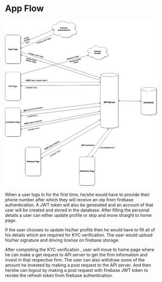 # App Flow

![](.gitbook/assets/app-flow.png)



When a user logs in for the first time, he/she would have to provide their phone number after which they will receive an otp from firebase authentication. A JWT token will also be generated and an account of that user will be created and stored in the database. After filling the personal details a user can either update profile or skip and move straight to home page. 

If the user chooses to update his/her profile then he would have to fill all of his details which are required for KYC verification. The user would upload his/her signature and driving license on firebase storage. 

After completing the KYC verification , user will move to home page where he can make a get request to API server to get the firm information and invest in that respective firm. The user can also withdraw some of the amount he invested by making a post request to the API server. And then he/she can logout by making a post request with firebase JWT token to revoke the refresh token from firebase authentication.

